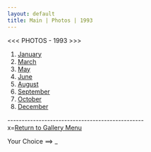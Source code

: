 ```yaml
---
layout: default
title: Main | Photos | 1993
---
```


<script>
document.addEventListener('keydown', function(e) {
  let loc;
  switch (event.key) {
    case '1': loc = '93-01'; break;
    case '2': loc = '93-03'; break;
    case '3': loc = '93-05'; break;
    case '4': loc = '93-06'; break;
    case '5': loc = '93-08'; break;
    case '6': loc = '93-09'; break;
    case '7': loc = '93-10'; break;
    case '8': loc = '93-12'; break;
    case 'x': loc = '/gallery'; break;
    default: loc = null; break;
  }
  if (loc) {
    window.location.href = loc;
  }
});
</script>

&lt;&lt;&lt; PHOTOS - 1993 &gt;&gt;&gt;

1. [January](93-01)
2. [March](93-03)
3. [May](93-05)
4. [June](93-06)
5. [August](93-08)
6. [September](93-09)
7. [October](93-10)
8. [December](93-12)

------------------------------------------------<br>
x=[Return to Gallery Menu](/gallery)

Your Choice ==> _


